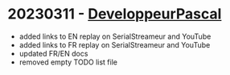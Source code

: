 # 20230311 - [DeveloppeurPascal](https://github.com/DeveloppeurPascal)

* added links to EN replay on SerialStreameur and YouTube
* added links to FR replay on SerialStreameur and YouTube
* updated FR/EN docs
* removed empty TODO list file
